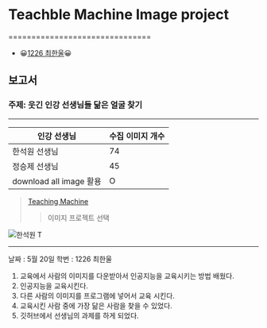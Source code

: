 # Teachble Machine Image project
===============================
+ 😀[1226 최한울](https://github.com/hanul24/tm/edit/main/README.md)😀
## 보고서
### 주제: 웃긴 인강 선생님들 닮은 얼굴 찾기
------------------
|인강 선생님|수집 이미지 개수|
|--|--|
|한석원 선생님|74|
|정승제 선생님|45|
|download all image 활용|O|

> [Teaching Machine](https://teachablemachine.withgoogle.com/models/9B_vudN0p/)
>> 이미지 프로젝트 선택

![한석원 T](https://lh3.googleusercontent.com/proxy/j1zgSDwShgX078rHomZ5OSHJLtlT0Y4f7njS8c9yeSui9SG7_siJ0gsP5Px9v4DorJHpCF190r5fkrLWXIG25pzpui1ZZH68JLqB5phxxoB3HVsysUiDaawrc6okaK9iNeYxtC8c6ON-RoGoPstsGJlQlcadzlVyoQtTVPonVqQvrcXVVowcPDgWE2uDq4p1z9p9zuz9qTnCSjWxhHdbVRr2s6ILfXXFEjd0CB5xxFjQ8dipPnuwzA03wFlusJsF6tEIkv8DP2jvX3PQ7tJoi7o)





---
날짜 : 5월 20일
학번 : 1226 최한울
1.  교육에서 사람의 이미지를 다운받아서 인공지능을 교육시키는 방법 배웠다.
2.  인공지능을 교육시킨다.
3.  다른 사람의 이미지를 프로그램에 넣어서 교육 시킨다.
4.  교육시킨 사람 중에 가장 닮은 사람을 찾을 수 있었다.
5.  깃허브에서 선생님의 과제를 하게 되었다.
